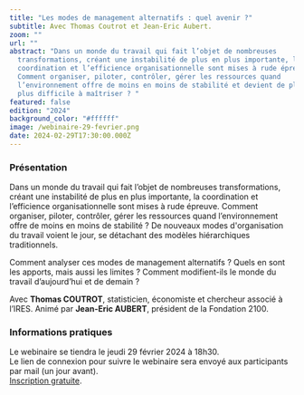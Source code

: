 ```yaml
---
title: "Les modes de management alternatifs : quel avenir ?"
subtitle: Avec Thomas Coutrot et Jean-Eric Aubert.
zoom: ""
url: ""
abstract: "Dans un monde du travail qui fait l’objet de nombreuses
  transformations, créant une instabilité de plus en plus importante, la
  coordination et l’efficience organisationnelle sont mises à rude épreuve.
  Comment organiser, piloter, contrôler, gérer les ressources quand
  l’environnement offre de moins en moins de stabilité et devient de plus en
  plus difficile à maîtriser ? "
featured: false
edition: "2024"
background_color: "#ffffff"
image: /webinaire-29-fevrier.png
date: 2024-02-29T17:30:00.000Z
---
```

### Présentation

Dans un monde du travail qui fait l’objet de nombreuses transformations, créant une instabilité de plus en plus importante, la coordination et l’efficience organisationnelle sont mises à rude épreuve. Comment organiser, piloter, contrôler, gérer les ressources quand l’environnement offre de moins en moins de stabilité ?  De nouveaux modes d'organisation du travail voient le jour, se détachant des modèles hiérarchiques traditionnels. 

Comment analyser ces modes de management alternatifs ? Quels en sont les apports, mais aussi les limites ? Comment modifient-ils le monde du travail d’aujourd’hui et de demain ?

Avec **Thomas COUTROT**, statisticien, économiste et chercheur associé à l’IRES. Animé par **Jean-Eric AUBERT**, président de la Fondation 2100. 

### Informations pratiques

Le webinaire se tiendra le jeudi 29 février 2024 à 18h30.\
Le lien de connexion pour suivre le webinaire sera envoyé aux participants par mail (un jour avant).\
[Inscription gratuite](https://positivefuture2024.wixsite.com/inscriptions/event-details/les-modes-de-management-alternatifs-quel-avenir/form).
